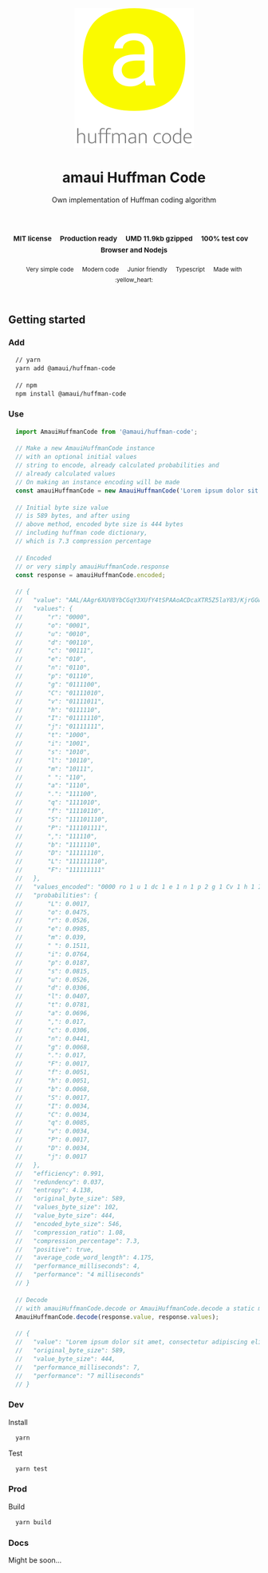 
</br >
</br >

<p align='center'>
  <a target='_blank' rel='noopener noreferrer' href='#'>
    <img src='utils/images/logo.svg' alt='amaui logo' />
  </a>
</p>

<h1 align='center'>amaui Huffman Code</h1>

<p align='center'>
  Own implementation of Huffman coding algorithm
</p>

<br />

<h3 align='center'>
  <sub>MIT license&nbsp;&nbsp;&nbsp;&nbsp;</sub>
  <sub>Production ready&nbsp;&nbsp;&nbsp;&nbsp;</sub>
  <sub>UMD 11.9kb gzipped&nbsp;&nbsp;&nbsp;&nbsp;</sub>
  <sub>100% test cov&nbsp;&nbsp;&nbsp;&nbsp;</sub>
  <sub>Browser and Nodejs</sub>
</h3>

<p align='center'>
  <sub>Very simple code&nbsp;&nbsp;&nbsp;&nbsp;</sub>
  <sub>Modern code&nbsp;&nbsp;&nbsp;&nbsp;</sub>
  <sub>Junior friendly&nbsp;&nbsp;&nbsp;&nbsp;</sub>
  <sub>Typescript&nbsp;&nbsp;&nbsp;&nbsp;</sub>
  <sub>Made with :yellow_heart:</sub>
</p>

<br />

## Getting started

### Add

```sh
  // yarn
  yarn add @amaui/huffman-code

  // npm
  npm install @amaui/huffman-code
```

### Use

```javascript
  import AmauiHuffmanCode from '@amaui/huffman-code';

  // Make a new AmauiHuffmanCode instance
  // with an optional initial values
  // string to encode, already calculated probabilities and
  // already calculated values
  // On making an instance encoding will be made
  const amauiHuffmanCode = new AmauiHuffmanCode('Lorem ipsum dolor sit amet, consectetur adipiscing elit. Fusce dolor sem, facilisis sed erat sit amet, pharetra blandit augue. Sed id placerat felis, malesuada rutrum nisl. In ultrices sed mauris finibus malesuada. Class aptent taciti sociosqu ad litora torquent per conubia nostra, per inceptos himenaeos. Integer cursus, odio id rutrum blandit, neque velit aliquam odio, at rhoncus elit est nec erat. Proin egestas mauris elit, sit amet molestie nisi semper at. Cras interdum massa nec molestie rutrum. Duis commodo venenatis justo, ac porta tellus pellentesque sed. Donec et nisi metus.');

  // Initial byte size value
  // is 589 bytes, and after using
  // above method, encoded byte size is 444 bytes
  // including huffman code dictionary,
  // which is 7.3 compression percentage

  // Encoded
  // or very simply amauiHuffmanCode.response
  const response = amauiHuffmanCode.encoded;

  // {
  //   "value": "AAL/AAgr6XUV8YbCGqY3XUfY4tSPAAoACDcaXTR5Z5laY83/KjrGGwAIalf7e3Hm01NakbIADo1TG66j7OfcAAoAA7frcxpjcTwl5vcjaTZ1uOg6N7K019r9ZUXG7AAFAABXzTVvM/NitAAEnVakbX4gmt7S0/irX6youN3merdVbnQmjRx5idQnka9FuNrTAAIdoEPRJozkGOLF+nsw1AAHfZyDSx06AAaz6bpuQ15n5oTxAAY5AAUVfYTSOk2AoAAK+/W5jTH2ZeiWe1aY3Wn0XXwmkft0YHwscqytMZVGZHyDo83vAAGWyeKo6tfiAAmsrTH2qY3XUa42VRKzTU6ldyDdHmeg6tLQgMV9fqrsyPrjZVErAAFAFfzfxTWON7iYc9pk3RNZ/KoAB+3HzhCO0K1irOVrJoVeiWpG838ACyPlGaanXUFXBA==",
  //   "values": {
  //       "r": "0000",
  //       "o": "0001",
  //       "u": "0010",
  //       "d": "00110",
  //       "c": "00111",
  //       "e": "010",
  //       "n": "0110",
  //       "p": "01110",
  //       "g": "0111100",
  //       "C": "01111010",
  //       "v": "01111011",
  //       "h": "0111110",
  //       "I": "01111110",
  //       "j": "01111111",
  //       "t": "1000",
  //       "i": "1001",
  //       "s": "1010",
  //       "l": "10110",
  //       "m": "10111",
  //       " ": "110",
  //       "a": "1110",
  //       ".": "111100",
  //       "q": "1111010",
  //       "f": "11110110",
  //       "S": "111101110",
  //       "P": "111101111",
  //       ",": "111110",
  //       "b": "1111110",
  //       "D": "11111110",
  //       "L": "111111110",
  //       "F": "111111111"
  //   },
  //   "values_encoded": "0000 ro 1 u 1 dc 1 e 1 n 1 p 2 g 1 Cv 1 h 1 Ij 4 ti 1 s 1 lm 1   1 a 2 . 1 q 1 f 1 SP 1 , 1 b 1 D 1 LF",
  //   "probabilities": {
  //       "L": 0.0017,
  //       "o": 0.0475,
  //       "r": 0.0526,
  //       "e": 0.0985,
  //       "m": 0.039,
  //       " ": 0.1511,
  //       "i": 0.0764,
  //       "p": 0.0187,
  //       "s": 0.0815,
  //       "u": 0.0526,
  //       "d": 0.0306,
  //       "l": 0.0407,
  //       "t": 0.0781,
  //       "a": 0.0696,
  //       ",": 0.017,
  //       "c": 0.0306,
  //       "n": 0.0441,
  //       "g": 0.0068,
  //       ".": 0.017,
  //       "F": 0.0017,
  //       "f": 0.0051,
  //       "h": 0.0051,
  //       "b": 0.0068,
  //       "S": 0.0017,
  //       "I": 0.0034,
  //       "C": 0.0034,
  //       "q": 0.0085,
  //       "v": 0.0034,
  //       "P": 0.0017,
  //       "D": 0.0034,
  //       "j": 0.0017
  //   },
  //   "efficiency": 0.991,
  //   "redundency": 0.037,
  //   "entropy": 4.138,
  //   "original_byte_size": 589,
  //   "values_byte_size": 102,
  //   "value_byte_size": 444,
  //   "encoded_byte_size": 546,
  //   "compression_ratio": 1.08,
  //   "compression_percentage": 7.3,
  //   "positive": true,
  //   "average_code_word_length": 4.175,
  //   "performance_milliseconds": 4,
  //   "performance": "4 milliseconds"
  // }

  // Decode
  // with amauiHuffmanCode.decode or AmauiHuffmanCode.decode a static method
  AmauiHuffmanCode.decode(response.value, response.values);

  // {
  //   "value": "Lorem ipsum dolor sit amet, consectetur adipiscing elit. Fusce dolor sem, facilisis sed erat sit amet, pharetra blandit augue. Sed id placerat felis, malesuada rutrum nisl. In ultrices sed mauris finibus malesuada. Class aptent taciti sociosqu ad litora torquent per conubia nostra, per inceptos himenaeos. Integer cursus, odio id rutrum blandit, neque velit aliquam odio, at rhoncus elit est nec erat. Proin egestas mauris elit, sit amet molestie nisi semper at. Cras interdum massa nec molestie rutrum. Duis commodo venenatis justo, ac porta tellus pellentesque sed. Donec et nisi metus.",
  //   "original_byte_size": 589,
  //   "value_byte_size": 444,
  //   "performance_milliseconds": 7,
  //   "performance": "7 milliseconds"
  // }
```

### Dev

Install

```sh
  yarn
```

Test

```sh
  yarn test
```

### Prod

Build

```sh
  yarn build
```

### Docs

Might be soon...
